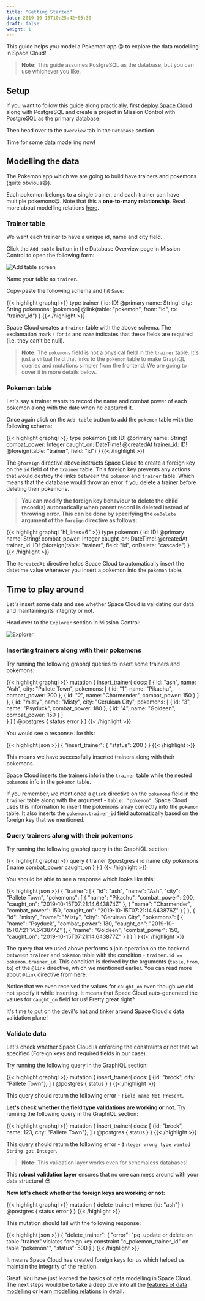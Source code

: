 ```yaml
---
title: "Getting Started"
date: 2019-10-15T10:25:42+05:30
draft: false
weight: 1
---
```


This guide helps you model a Pokemon app 😛 to explore the data modelling in Space Cloud!

> **Note:** This guide assumes PostgreSQL as the database, but you can use whichever you like.

## Setup

If you want to follow this guide along practically, first [deploy Space Cloud](https://learn.spaceuptech.com/space-cloud/basics/setup/) along with PostgreSQL and create a project in Mission Control with PostgreSQL as the primary database.

Then head over to the `Overview` tab in the `Database` section.

Time for some data modelling now!

## Modelling the data

The Pokemon app which we are going to build have trainers and pokemons (quite obvious😅). 

Each pokemon belongs to a single trainer, and each trainer can have multiple pokemons😋. Note that this a **one-to-many relationship**. Read more about modelling relations [here](/storage/database/data-modelling/relations).

### Trainer table

We want each trainer to have a unique id, name and city field. 

Click the `Add table` button in the Database Overview page in Mission Control to open the following form:

![Add table screen](/images/screenshots/add-table.png)

Name your table as `trainer`.

Copy-paste the following schema and hit `Save`:

{{< highlight graphql >}}
type trainer {
  id: ID! @primary
  name: String!
  city: String
  pokemons: [pokemon] @link(table: "pokemon", from: "id", to: "trainer_id")
}
{{< /highlight >}}

Space Cloud creates a `trainer` table with the above schema. The exclamation mark `!` for `id` and `name` indicates that these fields are required (i.e. they can't be null).

> **Note:** The `pokemons` field is not a physical field in the `trainer` table. It's just a virtual field that links to the `pokemon` table to make GraphQL queries and mutations simpler from the frontend. We are going to cover it in more details below.


### Pokemon table

Let's say a trainer wants to record the name and combat power of each pokemon along with the date when he captured it. 

Once again click on the `Add table` button to add the `pokemon` table with the following schema:

{{< highlight graphql >}}
type pokemon {
  id: ID! @primary
  name: String!
  combat_power: Integer
  caught_on: DateTime! @createdAt
  trainer_id: ID! @foreign(table: "trainer", field: "id")
}
{{< /highlight >}}

The `@foreign` directive above instructs Space Cloud to create a foreign key on the `id` field of the `trainer` table.  This foreign key prevents any actions that would destroy the links between the `pokemon` and `trainer` table. Which means that the database would throw an error if you delete a trainer before deleting their pokemons.

> **You can modify the foreign key behaviour to delete the child record(s) automatically when parent record is deleted instead of throwing error. This can be done by specifying the `onDelete` argument of the `foreign` directive as follows:**

{{< highlight graphql "hl_lines=6" >}}
type pokemon {
  id: ID! @primary
  name: String!
  combat_power: Integer
  caught_on: DateTime! @createdAt
  trainer_id: ID! @foreign(table: "trainer", field: "id", onDelete: "cascade")
}
{{< /highlight >}}

The `@createdAt` directive helps Space Cloud to automatically insert the datetime value whenever you insert a pokemon into the `pokemon` table.

## Time to play around

Let's insert some data and see whether Space Cloud is validating our data and maintaining its integrity or not.

Head over to the `Explorer` section in Mission Control:

![Explorer](/images/screenshots/explorer.png)

### Inserting trainers along with their pokemons 

Try running the following graphql queries to insert some trainers and pokemons:

{{< highlight graphql >}}
mutation {
  insert_trainer(
    docs: [
      {
        id: "ash", 
        name: "Ash", 
        city: "Pallete Town",
        pokemons: [
          {
            id: "1",
            name: "Pikachu",
            combat_power: 200
          },
          {
            id: "2",
            name: "Charmender",
            combat_power: 150
          }
        ]
      },
      {
        id: "misty", 
        name: "Misty", 
        city: "Cerulean City",
        pokemons: [
          {
            id: "3",
            name: "Psyduck",
            combat_power: 180
          },
          {
            id: "4",
            name: "Goldeen",
            combat_power: 150
          }
        ]        
      }
    ]
  ) @postgres {
    status
    error
  }
}
{{< /highlight >}}

You would see a response like this:

{{< highlight json >}}
{
  "insert_trainer": {
    "status": 200
  }
}
{{< /highlight >}}

This means we have successfully inserted trainers along with their pokemons.

Space Cloud inserts the trainers info in the `trainer` table while the nested `pokemons` info in the `pokemon` table.

If you remember, we mentioned a `@link` directive on the `pokemons` field in the `trainer` table along with the argument - `table: "pokemon"`. Space Cloud uses this information to insert the pokemons array correctly into the `pokemon` table. It also inserts the `pokemon.trainer_id` field automatically based on the foreign key that we mentioned.

### Query trainers along with their pokemons

Try running the following graphql query in the GraphiQL section:

{{< highlight graphql >}}
query {
  trainer @postgres {
    id
    name
    city
    pokemons {
      name
      combat_power
      caught_on
    }
  }
}
{{< /highlight >}}


You should be able to see a response which looks like this:

{{< highlight json >}}
{
  "trainer": [
    {
      "id": "ash",
      "name": "Ash",
      "city": "Pallete Town",
      "pokemons": [
        {
          "name": "Pikachu",
          "combat_power": 200,
          "caught_on": "2019-10-15T07:21:14.643874Z"
        },
        {
          "name": "Charmender",
          "combat_power": 150,
          "caught_on": "2019-10-15T07:21:14.643876Z"
        }
      ]
    },
    {
      "id": "misty",
      "name": "Misty",
      "city": "Cerulean City",
      "pokemons": [
        {
          "name": "Psyduck",
          "combat_power": 180,
          "caught_on": "2019-10-15T07:21:14.643877Z"
        },
        {
          "name": "Goldeen",
          "combat_power": 150,
          "caught_on": "2019-10-15T07:21:14.643877Z"
        }
      ]
    }
  ]
}
{{< /highlight >}}

The query that we used above performs a join operation on the backend between `trainer` and `pokemon` table with the condition - `trainer.id == pokemon.trainer_id`. This condition is derived by the arguments (`table`, `from`, `to`) of the `@link` directive, which we mentioned earlier. You can read more about `@link` directive from [here](/storage/database/data-modelling/supported-features/#link-directive).

Notice that we even received the values for `caught_on` even though we did not specify it while inserting. It means that Space Cloud auto-generated the values for `caught_on` field for us! Pretty great right?

It's time to put on the devil's hat and tinker around Space Cloud's data validation plane!

### Validate data

Let's check whether Space Cloud is enforcing the constraints or not that we specified (Foreign keys and required fields in our case).

Try running the following query in the GraphiQL section:

{{< highlight graphql >}}
mutation {
  insert_trainer(
    docs: [
      {id: "brock", city: "Pallete Town"},
    ]
  ) @postgres {
    status
  }
}
{{< /highlight >}}

This query should return the following error - `Field name Not Present`.


**Let's check whether the field type validations are working or not.** Try running the following query in the GraphiQL section:

{{< highlight graphql >}}
mutation {
  insert_trainer(
    docs: [
      {id: "brock", name: 123, city: "Pallete Town"},
    ]
  ) @postgres {
    status
  }
}
{{< /highlight >}}

This query should return the following error - `Integer wrong type wanted String got Integer`.

> **Note:** This validation layer works even for schemaless databases! 

This **robust validation layer** ensures that no one can mess around with your data structure! 😎

**Now let's check whether the foreign keys are working or not:**

{{< highlight graphql >}}
mutation {
  delete_trainer(
    where: {id: "ash"}
  ) @postgres {
    status
    error
  }
}
{{< /highlight >}}

This mutation should fail with the following response:

{{< highlight json >}}
{
  "delete_trainer": {
    "error": "pq: update or delete on table \"trainer\" violates foreign key constraint \"c_pokemon_trainer_id\" on table \"pokemon\"",
    "status": 500
  }
}
{{< /highlight >}}

It means Space Cloud has created foreign keys for us which helped us maintain the integrity of the relation.

Great! You have just learned the basics of data modelling in Space Cloud. The next steps would be to take a deep dive into all the [features of data modelling](/storage/database/data-modelling/supported-features) or learn [modelling relations](/storage/database/data-modelling/relations) in detail.